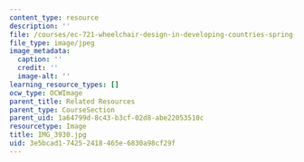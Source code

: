 ```yaml
---
content_type: resource
description: ''
file: /courses/ec-721-wheelchair-design-in-developing-countries-spring-2009/3e5bcad174252418465e6830a98cf29f_IMG_3930.jpg
file_type: image/jpeg
image_metadata:
  caption: ''
  credit: ''
  image-alt: ''
learning_resource_types: []
ocw_type: OCWImage
parent_title: Related Resources
parent_type: CourseSection
parent_uid: 1a64799d-8c43-b3cf-02d8-abe22053510c
resourcetype: Image
title: IMG_3930.jpg
uid: 3e5bcad1-7425-2418-465e-6830a98cf29f
---
```

